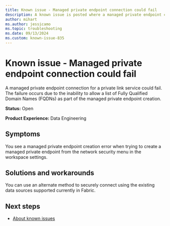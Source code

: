 ```yaml
---
title: Known issue - Managed private endpoint connection could fail
description: A known issue is posted where a managed private endpoint connection could fail.
author: mihart
ms.author: jessicamo
ms.topic: troubleshooting  
ms.date: 09/13/2024
ms.custom: known-issue-835
---
```


# Known issue - Managed private endpoint connection could fail

A managed private endpoint connection for a private link service could fail. The failure occurs due to the inability to allow a list of Fully Qualified Domain Names (FQDNs) as part of the managed private endpoint creation.

**Status:** Open

**Product Experience:** Data Engineering

## Symptoms

You see a managed private endpoint creation error when trying to create a managed private endpoint from the network security menu in the workspace settings.

## Solutions and workarounds

You can use an alternate method to securely connect using the existing data sources supported currently in Fabric.

## Next steps

- [About known issues](https://support.fabric.microsoft.com/known-issues)
